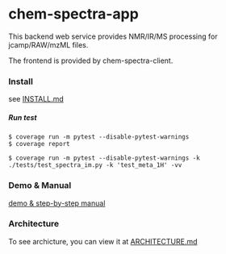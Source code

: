 # chem-spectra-app

This backend web service provides NMR/IR/MS processing for jcamp/RAW/mzML files.

The frontend is provided by chem-spectra-client.

### Install

see [INSTALL.md][INSTALL]


##### Run test

```
$ coverage run -m pytest --disable-pytest-warnings
$ coverage report

$ coverage run -m pytest --disable-pytest-warnings -k ./tests/test_spectra_im.py -k 'test_meta_1H' -vv
```

### Demo & Manual

[demo & step-by-step manual](https://github.com/ComPlat/react-spectra-editor/blob/master/DEMO_MANUAL.md)


### Architecture
To see archicture, you can view it at [ARCHITECTURE.md](./docs/ARCHITECTURE.md)


[LICENSE]: LICENSE
[INSTALL]: INSTALL.md